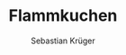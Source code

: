 ---
title: Flammkuchen
author: Sebastian Krüger
category: Pizza
layout: recipe
ingredients:
    - Pizzafertigteig
    - 2 Becher Creme Fraiche
    - 300g Schweinespeck
    - 3x Zwiebeln
    - Heumilch Bergkäse
instructions:
    - Creme Fraiche salzen und auf dem Teig verteilen
    - Mit Speck und Zwiebeln belegen
    - Mit dem Käse garnieren
    - 30 Minuten backen
image: flammkuchen.jpg
---
